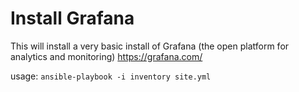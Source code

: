 # Install Grafana
This will install a very basic install of Grafana (the open platform for analytics and monitoring) <https://grafana.com/>

usage: `ansible-playbook -i inventory site.yml`



